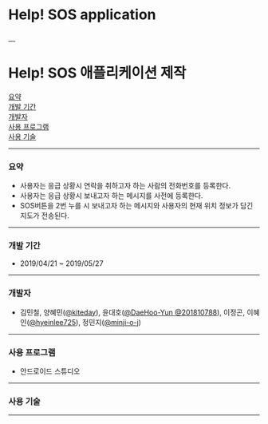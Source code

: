 # Help! SOS application
[　](https://github.com/ML-DL-Study/sos-application/compare/master...minji-o-j:master)
# Help! SOS 애플리케이션 제작

[요약](#요약)  
[개발 기간](#개발-기간)  
[개발자](#개발자)  
[사용 프로그램](#사용-프로그램)  
[사용 기술](#사용-기술)  

---

### 요약
- 사용자는 응급 상황시 연락을 취하고자 하는 사람의 전화번호를 등록한다.
- 사용자는 응급 상황시 보내고자 하는 메시지를 사전에 등록한다.
- SOS버튼을 2번 누를 시 보내고자 하는 메시지와 사용자의 현재 위치 정보가 담긴 지도가 전송된다.
---
### 개발 기간
- 2019/04/21 ~ 2019/05/27
---

### 개발자
- 김민철, 양혜민([@kiteday](https://github.com/kiteday)), 윤대호([@DaeHoo-Yun @201810788](https://github.com/201810788)), 이정곤, 이혜인([@hyeinlee725](https://github.com/hyeinlee725)), 정민지([@minji-o-j](https://github.com/minji-o-j))
---
### 사용 프로그램
- 안드로이드 스튜디오
---
### 사용 기술
---

